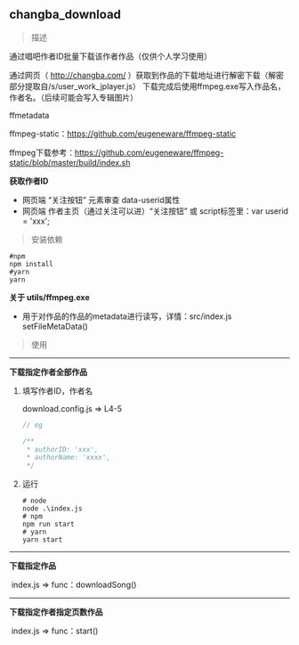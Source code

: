 ## changba_download

> 描述

通过唱吧作者ID批量下载该作者作品（仅供个人学习使用）

通过网页（ http://changba.com/ ）获取到作品的下载地址进行解密下载（解密部分提取自/s/user_work_jplayer.js）
下载完成后使用ffmpeg.exe写入作品名，作者名。（后续可能会写入专辑图片）

ffmetadata

ffmpeg-static：https://github.com/eugeneware/ffmpeg-static

ffmpeg下载参考：https://github.com/eugeneware/ffmpeg-static/blob/master/build/index.sh



**获取作者ID**

* 网页端 “关注按钮” 元素审查 data-userid属性
* 网页端 作者主页（通过关注可以进）“关注按钮”  或 script标签里：var userid = 'xxx';

> 安装依赖

```shell
#npm
npm install
#yarn
yarn
```

**关于 utils/ffmpeg.exe**

* 用于对作品的作品的metadata进行读写，详情：src/index.js setFileMetaData()

> 使用

------

**下载指定作者全部作品**

1. 填写作者ID，作者名

   download.config.js => L4-5

   ```js
   // eg
   
   /**
    * authorID: 'xxx',
    * authorName: 'xxxx',
    */
   ```

2. 运行

    ```shell
    # node
    node .\index.js
    # npm
    npm run start
    # yarn
    yarn start
    ```

------

**下载指定作品**

​	index.js => func：downloadSong()

------

**下载指定作者指定页数作品**

​	index.js => func：start()

